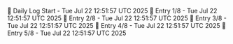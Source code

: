 📅 Daily Log Start - Tue Jul 22 12:51:57 UTC 2025
📌 Entry 1/8 - Tue Jul 22 12:51:57 UTC 2025
📌 Entry 2/8 - Tue Jul 22 12:51:57 UTC 2025
📌 Entry 3/8 - Tue Jul 22 12:51:57 UTC 2025
📌 Entry 4/8 - Tue Jul 22 12:51:57 UTC 2025
📌 Entry 5/8 - Tue Jul 22 12:51:57 UTC 2025
